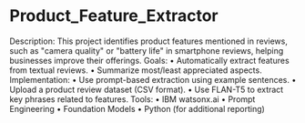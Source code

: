 # Product_Feature_Extractor
Description:
This project identifies product features mentioned in reviews, such as "camera quality"
or "battery life" in smartphone reviews, helping businesses improve their offerings.
Goals:
• Automatically extract features from textual reviews.
• Summarize most/least appreciated aspects.
Implementation:
• Use prompt-based extraction using example sentences.
• Upload a product review dataset (CSV format).
• Use FLAN-T5 to extract key phrases related to features.
Tools:
• IBM watsonx.ai
• Prompt Engineering
• Foundation Models
• Python (for additional reporting)
